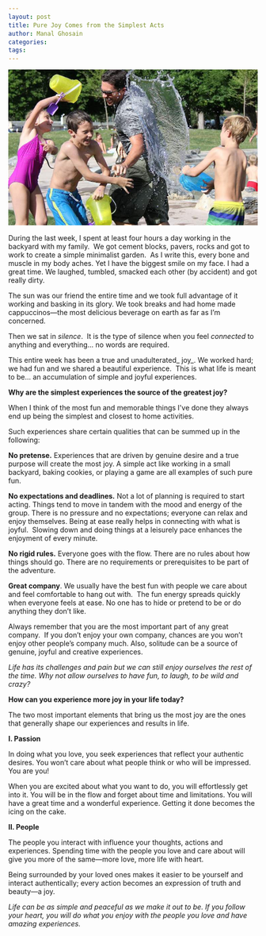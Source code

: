 ```yaml
---
layout: post
title: Pure Joy Comes from the Simplest Acts
author: Manal Ghosain
categories:
tags:
---
```


![Water fight](/images/water-fight.jpg)

During the last week, I spent at least four hours a day working in the backyard with my family.  We got cement blocks, pavers, rocks and got to work to create a simple minimalist garden.  As I write this, every bone and muscle in my body aches. Yet I have the biggest smile on my face. I had a great time. We laughed, tumbled, smacked each other (by accident) and got really dirty. 

The sun was our friend the entire time and we took full advantage of it working and basking in its glory. We took breaks and had home made cappuccinos—the most delicious beverage on earth as far as I’m concerned.

Then we sat in *silence*.  It is the type of silence when you feel *connected* to anything and everything... no words are required. 

This entire week has been a true and unadulterated_ joy_. We worked hard; we had fun and we shared a beautiful experience.  This is what life is meant to be… an accumulation of simple and joyful experiences.

**Why are the simplest experiences the source of the greatest joy?**

When I think of the most fun and memorable things I've done they always end up being the simplest and closest to home activities. 

Such experiences share certain qualities that can be summed up in the following: 

**No pretense.** Experiences that are driven by genuine desire and a true purpose will create the most joy. A simple act like working in a small backyard, baking cookies, or playing a game are all examples of such pure fun.

**No expectations and deadlines.** Not a lot of planning is required to start acting. Things tend to move in tandem with the mood and energy of the group. There is no pressure and no expectations; everyone can relax and enjoy themselves. Being at ease really helps in connecting with what is joyful.  Slowing down and doing things at a leisurely pace enhances the enjoyment of every minute.

**No rigid rules.** Everyone goes with the flow. There are no rules about how things should go. There are no requirements or prerequisites to be part of the adventure. 

**Great company**. We usually have the best fun with people we care about and feel comfortable to hang out with.  The fun energy spreads quickly when everyone feels at ease. No one has to hide or pretend to be or do anything they don’t like.

Always remember that you are the most important part of any great company.  If you don’t enjoy your own company, chances are you won’t enjoy other people’s company much. Also, solitude can be a source of  genuine, joyful and creative experiences.

*Life has its challenges and pain but we can still enjoy ourselves the rest of the time. Why not allow ourselves to have fun, to laugh, to be wild and crazy?*

**How can you experience more joy in your life today?**

The two most important elements that bring us the most joy are the ones that generally shape our experiences and results in life.

**I. Passion** 

In doing what you love, you seek experiences that reflect your authentic desires. You won’t care about what people think or who will be impressed. You are you!

When you are excited about what you want to do, you will effortlessly get into it. You will be in the flow and forget about time and limitations. You will have a great time and a wonderful experience. Getting it done becomes the icing on the cake.

**II. People**

The people you interact with influence your thoughts, actions and experiences. Spending time with the people you love and care about will give you more of the same—more love, more life with heart. 

Being surrounded by your loved ones makes it easier to be yourself and interact authentically; every action becomes an expression of truth and beauty—a joy.

*Life can be as simple and peaceful as we make it out to be. If you follow your heart, you will do what you enjoy with the people you love and have amazing experiences.*